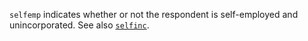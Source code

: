 `selfemp` indicates whether or not the respondent is self-employed and unincorporated. See also [`selfinc`](selfinc.md).

